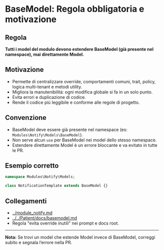 # BaseModel: Regola obbligatoria e motivazione

## Regola
**Tutti i model del modulo devono estendere BaseModel (già presente nel namespace), mai direttamente Model.**

## Motivazione
- Permette di centralizzare override, comportamenti comuni, trait, policy, logica multi-tenant e metodi utility.
- Migliora la manutenibilità: ogni modifica globale si fa in un solo punto.
- Evita errori e duplicazione di codice.
- Rende il codice più leggibile e conforme alle regole di progetto.

## Convenzione
- BaseModel deve essere già presente nel namespace (es: `Modules\Notify\Models\BaseModel`).
- Non serve alcun `use` per BaseModel nei model dello stesso namespace.
- Estendere direttamente Model è un errore bloccante e va evitato in tutte le PR.

## Esempio corretto
```php
namespace Modules\Notify\Models;

class NotificationTemplate extends BaseModel {}
```

## Collegamenti
- [../module_notify.md](../module_notify.md)
- [../../Patient/docs/basemodel.md](../../Patient/docs/basemodel.md)
- Regola "evita override inutili" nei prompt e docs root.

---
**Nota:** Se trovi un model che estende Model invece di BaseModel, correggi subito e segnala l’errore nella PR.
